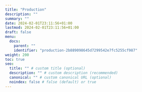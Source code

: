 ```yaml
---
title: "Production"
description: ""
summary: ""
date: 2024-02-01T23:11:56+01:00
lastmod: 2024-02-01T23:11:56+01:00
draft: false
menu:
  docs:
    parent: ""
    identifier: "production-2b889098645d7299542e7fc5255cf987"
weight: 200
toc: true
seo:
  title: "" # custom title (optional)
  description: "" # custom description (recommended)
  canonical: "" # custom canonical URL (optional)
  noindex: false # false (default) or true
---
```

